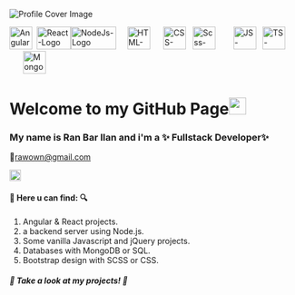 ![Profile Cover Image](https://media-exp1.licdn.com/dms/image/C4D16AQGj0_hF6h33TQ/profile-displaybackgroundimage-shrink_350_1400/0/1638112731465?e=1651104000&v=beta&t=XMb4LzA8ZeW1-YajthDYy4j_RzVziSHjN0o4SI24Kso)

<img src="https://upload.wikimedia.org/wikipedia/commons/c/cf/Angular_full_color_logo.svg" width="40" height="40" alt="Angular-logo">&nbsp;&nbsp;<img src="https://upload.wikimedia.org/wikipedia/he/thumb/a/a7/React-icon.svg/512px-React-icon.svg.png?20170817100847" alt="React-Logo" width="60" height="40"><img src="https://miro.medium.com/max/512/1*314zAbKFKYTuxHNwRO07SA.png" alt="NodeJs-Logo" width="80" height="40">&nbsp;&nbsp;&nbsp;&nbsp;&nbsp;<img src="https://cdn.worldvectorlogo.com/logos/html-1.svg" width="40" height="40" alt="HTML-Logo">&nbsp;&nbsp;&nbsp;&nbsp;&nbsp;&nbsp;<img src="https://static.cdnlogo.com/logos/c/18/css.svg" width="40" height="40" alt="CSS-Logo">&nbsp;&nbsp;&nbsp;<img src="https://camo.githubusercontent.com/c38bf4a44750bd9b576a2259a5074dd277d63f0a412b5b1f31f54e516711ef5b/687474703a2f2f736173732d6c616e672e636f6d2f6173736574732f696d672f7374796c6567756964652f7365616c2d636f6c6f722d61656630333534632e706e67" alt="Scss-Logo" width="40" height="40">&nbsp;&nbsp;&nbsp;&nbsp;&nbsp;&nbsp;&nbsp;&nbsp;<img src="https://upload.wikimedia.org/wikipedia/commons/thumb/9/99/Unofficial_JavaScript_logo_2.svg/1024px-Unofficial_JavaScript_logo_2.svg.png" alt="JS-Logo" width="40" height="40">&nbsp;&nbsp;&nbsp;<img src="https://cdn.worldvectorlogo.com/logos/typescript.svg" width="40" alt="TS-Logo"  height="40">&nbsp;&nbsp;&nbsp;&nbsp;&nbsp;&nbsp;<img src="https://cdn.worldvectorlogo.com/logos/mongodb-icon-1.svg" alt="MongoDB-Logo" width="40" height="40">


# Welcome to my GitHub Page<img src="https://raw.githubusercontent.com/MartinHeinz/MartinHeinz/master/wave.gif" width="30px">
### My name is Ran Bar Ilan and i'm a ✨ Fullstack Developer✨

:e-mail:<bold>rawown@gmail.com</bold>

<img src="https://cdn2.iconfinder.com/data/icons/social-media-2285/512/1_Linkedin_unofficial_colored_svg-512.png" width="20" height="20" alt="Linkedin-logo">

#### :mag_right: Here u can find: :mag:
1. Angular & React projects. 
2. a backend server using Node.js.
3. Some vanilla Javascript and jQuery projects.
4. Databases with MongoDB or SQL.
5. Bootstrap design with SCSS or CSS.


##### :eyes: Take a look at my projects! :eyes:


